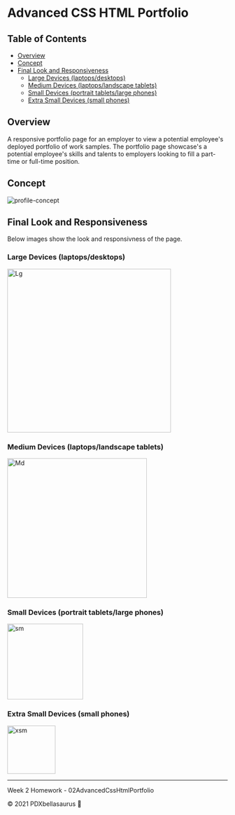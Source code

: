 # Advanced CSS HTML Portfolio

## Table of Contents
* [Overview](#Overview)
* [Concept](#Concept)
* [Final Look and Responsiveness](#Final)
    - [Large Devices (laptops/desktops)](#large-devices-laptopsdesktops)    
    - [Medium Devices (laptops/landscape tablets)](#Medium)
    - [Small Devices (portrait tablets/large phones)](#Small)
    - [Extra Small Devices (small phones)](#Extra)

## Overview
A responsive portfolio page for an employer to view a potential employee's deployed portfolio of work samples. The portfolio page showcase's a potential employee's skills and talents to employers looking to fill a part-time or full-time position. 

## Concept

![profile-concept](https://user-images.githubusercontent.com/74746211/119243338-9186b380-bb1a-11eb-9029-12b0551cb7f3.PNG)

## Final Look and Responsiveness
 Below images show the look and responsivness of the page.

### Large Devices (laptops/desktops)

<img width="374" alt="Lg" src="https://user-images.githubusercontent.com/74746211/119326189-7dd06f80-bc36-11eb-9bd0-9ffc6a06f661.PNG">

### Medium Devices (laptops/landscape tablets)

<img width="319" alt="Md" src="https://user-images.githubusercontent.com/74746211/119326237-89bc3180-bc36-11eb-8c08-3c6eae14e701.PNG">

### Small Devices (portrait tablets/large phones)

<img width="173" alt="sm" src="https://user-images.githubusercontent.com/74746211/119326258-8e80e580-bc36-11eb-933b-fc162a98adc7.PNG">

### Extra Small Devices (small phones)

<img width="110" alt="xsm" src="https://user-images.githubusercontent.com/74746211/119326268-92146c80-bc36-11eb-8dcd-ac8635748956.PNG">

-------------------------

 Week 2 Homework - 02AdvancedCssHtmlPortfolio

 © 2021 PDXbellasaurus :sauropod:

